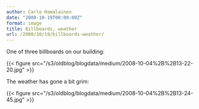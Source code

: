 ```yaml
---
author: Carlo Hamalainen
date: "2008-10-19T00:00:00Z"
format: image
title: Billboards, weather
url: /2008/10/19/billboards-weather/
---
```

One of three billboards on our building:

{{< figure src="/s3/oldblog/blogdata/medium/2008-10-04%2B%2B13-22-20.jpg" >}}

The weather has gone a bit grim:

{{< figure src="/s3/oldblog/blogdata/medium/2008-10-04%2B%2B13-24-45.jpg" >}}
